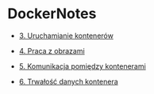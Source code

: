 # DockerNotes

* [3. Uruchamianie kontenerów](./uruchamianie-kontenerów/README.md)

* [4. Praca z obrazami](./4-praca-z-obrazami/README.md)

* [5. Komunikacja pomiędzy kontenerami](./5-komunikacja-pomiedzy-kontenerami/README.md)

* [6. Trwałość danych kontenera](./6-trwałocs-danych-kontenera/README.md)

